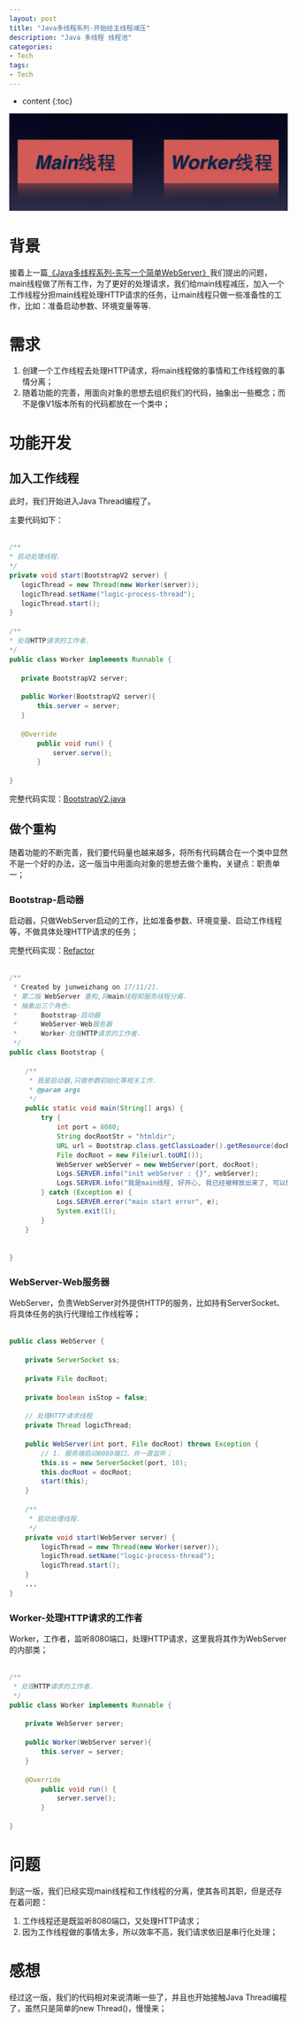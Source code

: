 ```yaml
---
layout: post
title: "Java多线程系列-开始给主线程减压"
description: "Java 多线程 线程池"
categories: 
- Tech
tags:
- Tech
---
```


* content
{:toc}

![Reduce-Main](/css/pics/2017-11-21-reduce-from-main.jpg)

# 背景

接着上一篇[《Java多线程系列-先写一个简单WebServer》](http://www.longtask.net/2017/11/20/a-simple-webserver/)我们提出的问题，main线程做了所有工作，为了更好的处理请求，我们给main线程减压，加入一个工作线程分担main线程处理HTTP请求的任务，让main线程只做一些准备性的工作，比如：准备启动参数、环境变量等等.

# 需求

1. 创建一个工作线程去处理HTTP请求，将main线程做的事情和工作线程做的事情分离；
2. 随着功能的完善，用面向对象的思想去组织我们的代码，抽象出一些概念；而不是像V1版本所有的代码都放在一个类中；

# 功能开发

## 加入工作线程

此时，我们开始进入Java Thread编程了。

主要代码如下：

 ```Java

/**
 * 启动处理线程.
 */
private void start(BootstrapV2 server) {
    logicThread = new Thread(new Worker(server));
    logicThread.setName("logic-process-thread");
    logicThread.start();
}

/**
 * 处理HTTP请求的工作者.
 */
public class Worker implements Runnable {

    private BootstrapV2 server;

    public Worker(BootstrapV2 server){
        this.server = server;
    }

    @Override
        public void run() {
            server.serve();
        }

}

```

完整代码实现：[BootstrapV2.java](https://github.com/studyingsina/concurrency-programming-demo/blob/master/src/main/java/com/studying/concurrency/v2/BootstrapV2.java)

## 做个重构
随着功能的不断完善，我们要代码量也越来越多，将所有代码耦合在一个类中显然不是一个好的办法，这一版当中用面向对象的思想去做个重构，关键点：职责单一；

### Bootstrap-启动器

启动器，只做WebServer启动的工作，比如准备参数、环境变量、启动工作线程等，不做具体处理HTTP请求的任务；

完整代码实现：[Refactor](https://github.com/studyingsina/concurrency-programming-demo/tree/master/src/main/java/com/studying/concurrency/v2/refactor)

```Java

/**
 * Created by junweizhang on 17/11/21.
 * 第二版 WebServer 重构,将main线程和服务线程分离.
 * 抽象出三个角色:
 *      Bootstrap-启动器
 *      WebServer-Web服务器
 *      Worker-处理HTTP请求的工作者.
 */
public class Bootstrap {

    /**
     * 我是启动器,只做参数初始化等相关工作.
     * @param args
     */
    public static void main(String[] args) {
        try {
            int port = 8080;
            String docRootStr = "htmldir";
            URL url = Bootstrap.class.getClassLoader().getResource(docRootStr);
            File docRoot = new File(url.toURI());
            WebServer webServer = new WebServer(port, docRoot);
            Logs.SERVER.info("init webServer : {}", webServer);
            Logs.SERVER.info("我是main线程, 好开心, 我已经被释放出来了, 可以做些其它的事情...");
        } catch (Exception e) {
            Logs.SERVER.error("main start error", e);
            System.exit(1);
        }
    }


}

```

### WebServer-Web服务器

WebServer，负责WebServer对外提供HTTP的服务，比如持有ServerSocket、将具体任务的执行代理给工作线程等；

```Java

public class WebServer {

    private ServerSocket ss;

    private File docRoot;

    private boolean isStop = false;

    // 处理HTTP请求线程
    private Thread logicThread;

    public WebServer(int port, File docRoot) throws Exception {
        // 1. 服务端启动8080端口，并一直监听；
        this.ss = new ServerSocket(port, 10);
        this.docRoot = docRoot;
        start(this);
    }

    /**
     * 启动处理线程.
     */
    private void start(WebServer server) {
        logicThread = new Thread(new Worker(server));
        logicThread.setName("logic-process-thread");
        logicThread.start();
    }
    ...
}

```

### Worker-处理HTTP请求的工作者

Worker，工作者，监听8080端口，处理HTTP请求，这里我将其作为WebServer的内部类；

```Java

/**
 * 处理HTTP请求的工作者.
 */
public class Worker implements Runnable {

    private WebServer server;

    public Worker(WebServer server){
        this.server = server;
    }

    @Override
        public void run() {
            server.serve();
        }

}

```

# 问题

到这一版，我们已经实现main线程和工作线程的分离，使其各司其职，但是还存在着问题：

1. 工作线程还是既监听8080端口，又处理HTTP请求；
2. 因为工作线程做的事情太多，所以效率不高，我们请求依旧是串行化处理；

# 感想

经过这一版，我们的代码相对来说清晰一些了，并且也开始接触Java Thread编程了，虽然只是简单的new Thread()，慢慢来；

